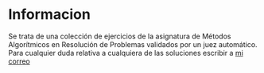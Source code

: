# Informacion
Se trata de una colección de ejercicios de la asignatura de Métodos Algorítmicos en Resolución de Problemas validados por un juez automático.
Para cualquier duda relativa a cualquiera de las soluciones escribir a [mi correo](jorvil01@ucm.es)

